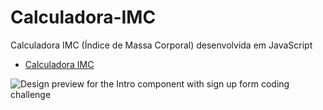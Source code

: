 # Calculadora-IMC
Calculadora IMC (Índice de Massa Corporal) desenvolvida em JavaScript

- [Calculadora IMC](https://calculadora-imcss.netlify.app/)

![Design preview for the Intro component with sign up form coding challenge](Calculadora-IMC/imagem/img.png)

